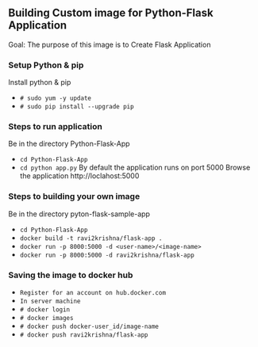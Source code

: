 ## Building Custom image for Python-Flask Application

Goal: The purpose of this image is to Create Flask Application

### Setup Python & pip

Install python & pip
- `# sudo yum -y update`
- `# sudo pip install --upgrade pip`      

### Steps to run application

Be in the directory Python-Flask-App
- `cd Python-Flask-App`
- `cd python app.py`
By default the application runs on port 5000
Browse the application http://loclahost:5000

### Steps to building your own image

Be in the directory pyton-flask-sample-app
- `cd Python-Flask-App`
- `docker build -t ravi2krishna/flask-app .`
- `docker run -p 8000:5000 -d <user-name>/<image-name>`
- `docker run -p 8000:5000 -d ravi2krishna/flask-app`

### Saving the image to docker hub
- `Register for an account on hub.docker.com`
- `In server machine`
- `# docker login`
- `# docker images`      
- `# docker push docker-user_id/image-name`
- `# docker push ravi2krishna/flask-app`

        
        
        

        
